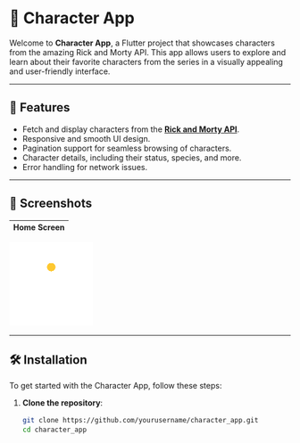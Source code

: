 # 🌟 Character App

Welcome to **Character App**, a Flutter project that showcases characters from the amazing Rick and Morty API. This app allows users to explore and learn about their favorite characters from the series in a visually appealing and user-friendly interface.

---

## 📱 **Features**
- Fetch and display characters from the **[Rick and Morty API](https://rickandmortyapi.com/)**.
- Responsive and smooth UI design.
- Pagination support for seamless browsing of characters.
- Character details, including their status, species, and more.
- Error handling for network issues.

---

## 🚀 **Screenshots**

| Home Screen  |
|--------------|
![Description of Image](assets/images/placeholder.gif)


---

## 🛠️ **Installation**

To get started with the Character App, follow these steps:

1. **Clone the repository**:
   ```bash
   git clone https://github.com/yourusername/character_app.git
   cd character_app
